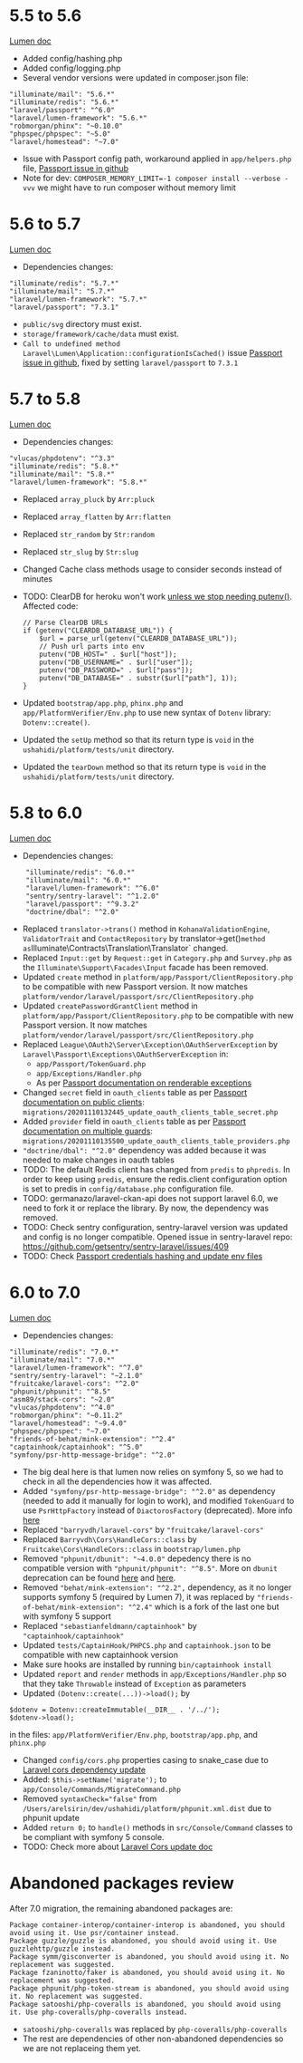 # 5.5 to 5.6
[Lumen doc](https://lumen.laravel.com/docs/5.6/upgrade#upgrade-5.6.0)

- Added config/hashing.php
- Added config/logging.php
- Several vendor versions were updated in composer.json file:

 ```
 "illuminate/mail": "5.6.*"
 "illuminate/redis": "5.6.*"
 "laravel/passport": "^6.0"
 "laravel/lumen-framework": "5.6.*"
 "robmorgan/phinx": "~0.10.0"
 "phpspec/phpspec": "~5.0"
 "laravel/homestead": "~7.0"
 ```

- Issue with Passport config path, workaround applied in `app/helpers.php` file,
 [Passport issue in github](https://github.com/dusterio/lumen-passport/issues/78)
- Note for dev: `COMPOSER_MEMORY_LIMIT=-1 composer install --verbose -vvv` we might have to run composer without memory limit

# 5.6 to 5.7
[Lumen doc](https://lumen.laravel.com/docs/5.7/upgrade#upgrade-5.7.0)

- Dependencies changes:

```
"illuminate/redis": "5.7.*"
"illuminate/mail": "5.7.*"
"laravel/lumen-framework": "5.7.*"
"laravel/passport": "7.3.1"
```

- `public/svg` directory must exist.
- `storage/framework/cache/data` must exist.
- `Call to undefined method Laravel\Lumen\Application::configurationIsCached()` issue [Passport issue in github](https://github.com/dusterio/lumen-passport/issues/106), fixed by setting `laravel/passport` to `7.3.1`

# 5.7 to 5.8
[Lumen doc](https://lumen.laravel.com/docs/5.8/upgrade#upgrade-5.8.0)

- Dependencies changes:

```
"vlucas/phpdotenv": "^3.3"
"illuminate/redis": "5.8.*"
"illuminate/mail": "5.8.*"
"laravel/lumen-framework": "5.8.*"
```

- Replaced `array_pluck` by `Arr:pluck`
- Replaced `array_flatten` by `Arr:flatten`
- Replaced `str_random` by `Str:random`
- Replaced `str_slug` by `Str:slug`
- Changed Cache class methods usage to consider seconds instead of minutes
- TODO: ClearDB for heroku won't work [unless we stop needing putenv()](https://laravel.com/docs/5.8/upgrade#deferred-service-providers). Affected code:

    ```
    // Parse ClearDB URLs
    if (getenv("CLEARDB_DATABASE_URL")) {
        $url = parse_url(getenv("CLEARDB_DATABASE_URL"));
        // Push url parts into env
        putenv("DB_HOST=" . $url["host"]);
        putenv("DB_USERNAME=" . $url["user"]);
        putenv("DB_PASSWORD=" . $url["pass"]);
        putenv("DB_DATABASE=" . substr($url["path"], 1));
    }
    ```

- Updated `bootstrap/app.php`, `phinx.php` and `app/PlatformVerifier/Env.php` to use new syntax of `Dotenv` library: `Dotenv::create()`.
- Updated the `setUp` method so that its return type is `void` in the `ushahidi/platform/tests/unit` directory.
- Updated the `tearDown` method so that its return type is `void` in the `ushahidi/platform/tests/unit` directory.

# 5.8 to 6.0
[Lumen doc](https://lumen.laravel.com/docs/5.8/upgrade#upgrade-5.8.0)

- Dependencies changes:

```
    "illuminate/redis": "6.0.*"
    "illuminate/mail": "6.0.*"
    "laravel/lumen-framework": "^6.0"
    "sentry/sentry-laravel": "^1.2.0"
    "laravel/passport": "^9.3.2"
    "doctrine/dbal": "^2.0"
```

- Replaced `translator->trans()` method in `KohanaValidationEngine`, `ValidatorTrait` and `ContactRepository` by translator->get()` method as `Illuminate\Contracts\Translation\Translator` changed.
- Replaced `Input::get` by `Request::get` in `Category.php` and `Survey.php` as the `Illuminate\Support\Facades\Input` facade has been removed.
- Updated `create` method in `platform/app/Passport/ClientRepository.php` to be compatible with new Passport version. It now matches `platform/vendor/laravel/passport/src/ClientRepository.php`
- Updated `createPasswordGrantClient` method in `platform/app/Passport/ClientRepository.php` to be compatible with new Passport version. It now matches `platform/vendor/laravel/passport/src/ClientRepository.php`
- Replaced `League\OAuth2\Server\Exception\OAuthServerException` by `Laravel\Passport\Exceptions\OAuthServerException` in:
    - `app/Passport/TokenGuard.php`
    - `app/Exceptions/Handler.php`
    - As per [Passport documentation on renderable exceptions](https://github.com/laravel/passport/blob/master/UPGRADE.md#renderable-exceptions-for-oauth-errors)
- Changed `secret` field in `oauth_clients` table as per [Passport documentation on public clients](https://github.com/laravel/passport/blob/master/UPGRADE.md#public-clients): `migrations/20201110132445_update_oauth_clients_table_secret.php`
- Added `provider` field in `oauth_clients` table as per [Passport documentation on multiple guards](https://github.com/laravel/passport/blob/master/UPGRADE.md#support-for-multiple-guards): `migrations/20201110135500_update_oauth_clients_table_providers.php`
- `"doctrine/dbal": "^2.0"` dependency was added because it was needed to make changes in oauth tables
- TODO: The default Redis client has changed from `predis` to `phpredis`. In order to keep using `predis`, ensure the redis.client configuration option is set to predis in `config/database.php` configuration file.
- TODO: germanazo/laravel-ckan-api does not support laravel 6.0, we need to fork it or replace the library. By now, the dependency was removed.
- TODO: Check sentry configuration, sentry-laravel version was updated and config is no longer compatible. Opened issue in sentry-laravel repo: https://github.com/getsentry/sentry-laravel/issues/409
- TODO: Check [Passport credentials hashing and update env files](https://github.com/laravel/passport/blob/master/UPGRADE.md#client-credentials-secret-hashing)

# 6.0 to 7.0
[Lumen doc](https://lumen.laravel.com/docs/7.x/upgrade#upgrade-6.x)

- Dependencies changes:

```
"illuminate/redis": "7.0.*"
"illuminate/mail": "7.0.*"
"laravel/lumen-framework": "^7.0"
"sentry/sentry-laravel": "~2.1.0"
"fruitcake/laravel-cors": "^2.0"
"phpunit/phpunit": "^8.5"
"asm89/stack-cors": "~2.0"
"vlucas/phpdotenv": "^4.0"
"robmorgan/phinx": "~0.11.2"
"laravel/homestead": "~9.4.0"
"phpspec/phpspec": "~7.0"
"friends-of-behat/mink-extension": "^2.4"
"captainhook/captainhook": "^5.0"
"symfony/psr-http-message-bridge": "^2.0"
```

- The big deal here is that lumen now relies on symfony 5, so we had to check in all the dependencies how it was affected.
- Added `"symfony/psr-http-message-bridge": "^2.0"` as dependency (needed to add it manually for login to work), and modified `TokenGuard` to use `PsrHttpFactory` instead of `DiactorosFactory` (deprecated). More info [here](https://symfony.com/doc/current/components/psr7.html#converting-from-httpfoundation-objects-to-psr-7)
- Replaced `"barryvdh/laravel-cors"` by `"fruitcake/laravel-cors"`
- Replaced `Barryvdh\Cors\HandleCors::class` by ` Fruitcake\Cors\HandleCors::class` in `bootstrap/lumen.php`
- Removed `"phpunit/dbunit": "~4.0.0"` depedency there is no compatible version with `"phpunit/phpunit": "^8.5"`. More on `dbunit` deprecation can be found [here](https://github.com/sebastianbergmann/dbunit/issues/217) and [here](https://www.reddit.com/r/PHP/comments/cbmzhw/has_dbunit_been_abandoned_what_are_you_guys_using/).
- Removed `"behat/mink-extension": "^2.2",` dependency, as it no longer supports symfony 5 (required by Lumen 7), it was replaced by
`"friends-of-behat/mink-extension": "^2.4"` which is a fork of the last one but with symfony 5 support
- Replaced `"sebastianfeldmann/captainhook"` by `"captainhook/captainhook"`
- Updated `tests/CaptainHook/PHPCS.php` and `captainhook.json` to be compatible with new captainhook version
- Make sure hooks are installed by running `bin/captainhook install`
- Updated `report` and `render` methods in `app/Exceptions/Handler.php` so that they take `Throwable` instead of `Exception` as parameters
- Updated `(Dotenv::create(...))->load();` by
```
$dotenv = Dotenv::createImmutable(__DIR__ . '/../');
$dotenv->load();
 ```
in the files: `app/PlatformVerifier/Env.php`, `bootstrap/app.php`, and `phinx.php`
- Changed `config/cors.php` properties casing to snake_case due to [Laravel cors dependency update](https://github.com/fruitcake/laravel-cors#upgrading-from-0x--barryvdh-laravel-cors)
- Added: `$this->setName('migrate');` to `app/Console/Commands/MigrateCommand.php`
- Removed `syntaxCheck="false"` from `/Users/arelsirin/dev/ushahidi/platform/phpunit.xml.dist` due to phpunit update
- Added `return 0;` to `handle()` methods in `src/Console/Command` classes to be compliant with symfony 5 console.
- TODO: Check more about [Laravel Cors update doc](https://github.com/fruitcake/laravel-cors#upgrading-from-0x--barryvdh-laravel-cors)

# Abandoned packages review

After 7.0 migration, the remaining abandoned packages are:

```
Package container-interop/container-interop is abandoned, you should avoid using it. Use psr/container instead.
Package guzzle/guzzle is abandoned, you should avoid using it. Use guzzlehttp/guzzle instead.
Package symm/gisconverter is abandoned, you should avoid using it. No replacement was suggested.
Package fzaninotto/faker is abandoned, you should avoid using it. No replacement was suggested.
Package phpunit/php-token-stream is abandoned, you should avoid using it. No replacement was suggested.
Package satooshi/php-coveralls is abandoned, you should avoid using it. Use php-coveralls/php-coveralls instead.

```

- `satooshi/php-coveralls` was replaced by `php-coveralls/php-coveralls`
- The rest are dependencies of other non-abandoned dependencies so we are not replaceing them yet.

